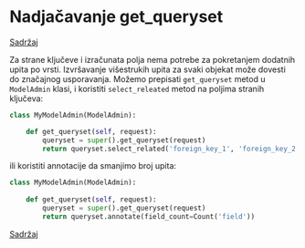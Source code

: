 
# Nadjačavanje get_queryset

[Sadržaj](00_sadrzaj.md)

Za strane ključeve i izračunata polja nema potrebe za pokretanjem dodatnih upita po vrsti. Izvršavanje višestrukih upita za svaki objekat može dovesti do značajnog usporavanja. Možemo prepisati `get_queryset` metod u `ModelAdmin` klasi, i koristiti `select_releated` metod na poljima stranih ključeva:

```py
class MyModelAdmin(ModelAdmin):

    def get_queryset(self, request):
        queryset = super().get_queryset(request)
        return queryset.select_related('foreign_key_1', 'foreign_key_2')
```

ili koristiti annotacije da smanjimo broj upita:

```py
class MyModelAdmin(ModelAdmin):
    
    def get_queryset(self, request):
        queryset = super().get_queryset(request)
        return queryset.annotate(field_count=Count('field'))
```

[Sadržaj](00_sadrzaj.md)
